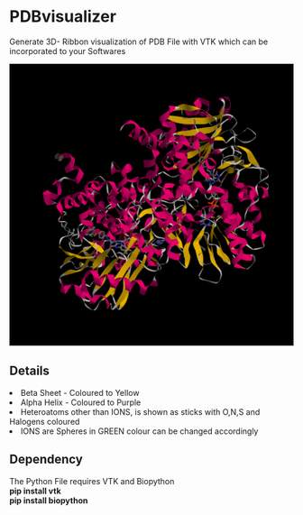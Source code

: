 # PDBvisualizer
Generate 3D- Ribbon visualization of PDB File with VTK which can be incorporated to your Softwares 

<img src=".\protman.png">

## Details
<li>Beta Sheet - Coloured to Yellow</li>
<li>Alpha Helix - Coloured to Purple</li>
<li>Heteroatoms other than IONS, is shown as sticks with O,N,S and Halogens coloured</li>
<li>IONS are Spheres in GREEN colour can be changed accordingly</li>

## Dependency
The Python File requires VTK and Biopython <br>
<b>pip install vtk</b><br>
<b>pip install biopython</b>
